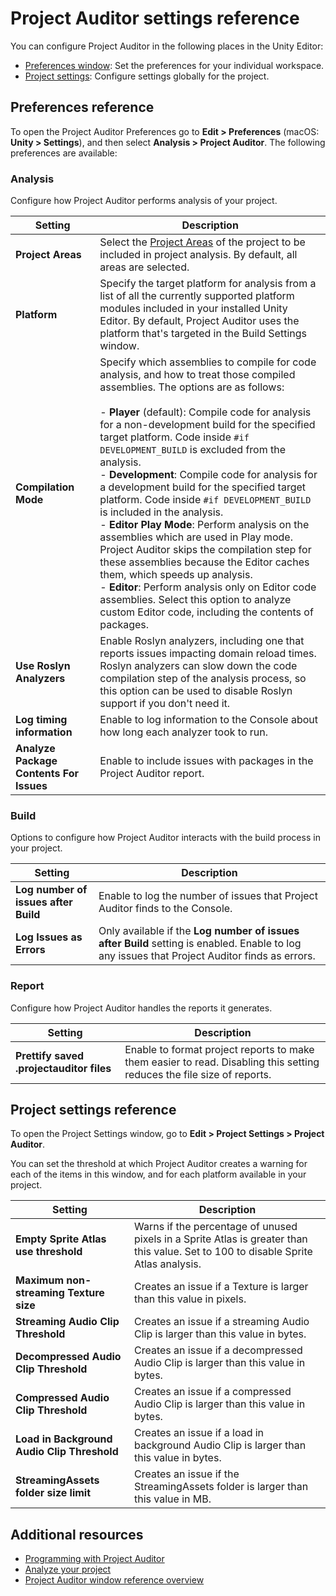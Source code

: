 # Project Auditor settings reference

You can configure Project Auditor in the following places in the Unity Editor:

* [Preferences window](#preferences-reference): Set the preferences for your individual workspace.
* [Project settings](#project-settings-reference): Configure settings globally for the project.

## Preferences reference

To open the Project Auditor Preferences go to **Edit &gt; Preferences** (macOS: **Unity &gt; Settings**), and then select **Analysis &gt; Project Auditor**. The following preferences are available:

### Analysis

Configure how Project Auditor performs analysis of your project.

|**Setting**|**Description**|
|---|---|
|**Project Areas**| Select the [Project Areas](project-auditor-window-reference.md#project-area-views) of the project to be included in project analysis. By default, all areas are selected.|
|**Platform**|Specify the target platform for analysis from a list of all the currently supported platform modules included in your installed Unity Editor. By default, Project Auditor uses the platform that's targeted in the Build Settings window.|
|**Compilation Mode**|Specify which assemblies to compile for code analysis, and how to treat those compiled assemblies. The options are as follows:<br/><br/> - **Player** (default): Compile code for analysis for a non-development build for the specified target platform. Code inside `#if DEVELOPMENT_BUILD` is excluded from the analysis.<br/>- **Development**: Compile code for analysis for a development build for the specified target platform. Code inside `#if DEVELOPMENT_BUILD` is included in the analysis.<br/>- **Editor Play Mode**: Perform analysis on the assemblies which are used in Play mode. Project Auditor skips the compilation step for these assemblies because the Editor caches them, which speeds up analysis.<br/>- **Editor**: Perform analysis only on Editor code assemblies. Select this option to analyze custom Editor code, including the contents of packages.|
|**Use Roslyn Analyzers**|Enable Roslyn analyzers, including one that reports issues impacting domain reload times. Roslyn analyzers can slow down the code compilation step of the analysis process, so this option can be used to disable Roslyn support if you don't need it.|
|**Log timing information**|Enable to log information to the Console about how long each analyzer took to run.|
|**Analyze Package Contents For Issues**|Enable to include issues with packages in the Project Auditor report.|

### Build

Options to configure how Project Auditor interacts with the build process in your project.


|**Setting**|**Description**|
|---|---|
|**Log number of issues after Build**|Enable to log the number of issues that Project Auditor finds to the Console.|
|**Log Issues as Errors**|Only available if the **Log number of issues after Build** setting is enabled. Enable to log any issues that Project Auditor finds as errors.|

### Report

Configure how Project Auditor handles the reports it generates.

|**Setting**|**Description**|
|---|---|
|**Prettify saved .projectauditor files**|Enable to format project reports to make them easier to read. Disabling this setting reduces the file size of reports.|

## Project settings reference

To open the Project Settings window, go to **Edit &gt; Project Settings &gt; Project Auditor**.

You can set the threshold at which Project Auditor creates a warning for each of the items in this window, and for each platform available in your project.

|**Setting**|**Description**|
|---|---|
|**Empty Sprite Atlas use threshold**|Warns if the percentage of unused pixels in a Sprite Atlas is greater than this value. Set to 100 to disable Sprite Atlas analysis.|
|**Maximum non-streaming Texture size**|Creates an issue if a Texture is larger than this value in pixels.|
|**Streaming Audio Clip Threshold**|Creates an issue if a streaming Audio Clip is larger than this value in bytes.|
|**Decompressed Audio Clip Threshold**|Creates an issue if a decompressed Audio Clip is larger than this value in bytes.|
|**Compressed Audio Clip Threshold**|Creates an issue if a compressed Audio Clip is larger than this value in bytes.|
|**Load in Background Audio Clip Threshold**|Creates an issue if a load in background Audio Clip is larger than this value in bytes.|
|**StreamingAssets folder size limit**|Creates an issue if the StreamingAssets folder is larger than this value in MB.|

## Additional resources

* [Programming with Project Auditor](project-auditor-programming.md)
* [Analyze your project](analyze-project.md)
* [Project Auditor window reference overview](project-auditor-window-reference.md)
